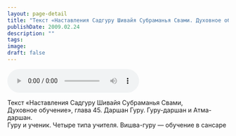 ```yaml
---
layout: page-detail
title: "Текст «Наставления Садгуру Шивайя Субраманья Свами. Духовное обучение». Даршан Гуру"
publishDate: 2009.02.24
description: ""
tags:
image:
draft: false
---
```


<audio title="2009.02.24 - Текст «Наставления Садгуру Шивайя Субраманья Свами. Духовное обучение». Даршан Гуру.mp3" src="/upload/iblock/8d6/8d6904e09517de958aa901e8af305bac.mp3" controls=""></audio>

 Текст «Наставления Садгуру Шивайя Субраманья Свами,   
 Духовное обучение», глава 45\. Даршан Гуру. Гуру-даршан и Атма-даршан.  
 Гуру и ученик. Четыре типа учителя. Вишва-гуру — обучение в сансаре   

  
